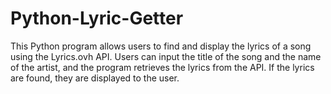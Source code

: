 # Python-Lyric-Getter
This Python program allows users to find and display the lyrics of a song using the Lyrics.ovh API. Users can input the title of the song and the name of the artist, and the program retrieves the lyrics from the API. If the lyrics are found, they are displayed to the user.
